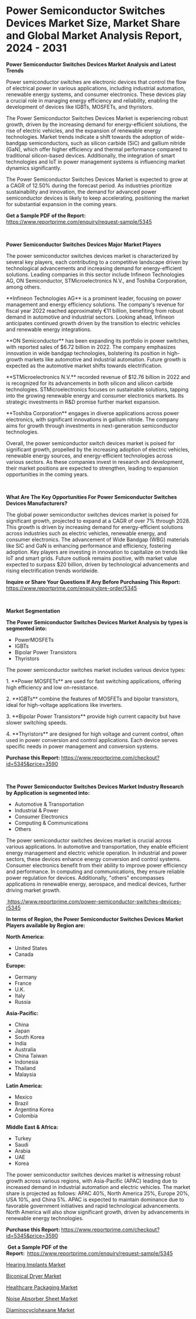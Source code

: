 <p><h1>Power Semiconductor Switches Devices Market Size, Market Share and Global Market Analysis Report, 2024 - 2031</h1></p><p><strong>Power Semiconductor Switches Devices Market Analysis and Latest Trends</strong></p>
<p><p>Power semiconductor switches are electronic devices that control the flow of electrical power in various applications, including industrial automation, renewable energy systems, and consumer electronics. These devices play a crucial role in managing energy efficiency and reliability, enabling the development of devices like IGBTs, MOSFETs, and thyristors.</p><p>The Power Semiconductor Switches Devices Market is experiencing robust growth, driven by the increasing demand for energy-efficient solutions, the rise of electric vehicles, and the expansion of renewable energy technologies. Market trends indicate a shift towards the adoption of wide-bandgap semiconductors, such as silicon carbide (SiC) and gallium nitride (GaN), which offer higher efficiency and thermal performance compared to traditional silicon-based devices. Additionally, the integration of smart technologies and IoT in power management systems is influencing market dynamics significantly.</p><p>The Power Semiconductor Switches Devices Market is expected to grow at a CAGR of 12.50% during the forecast period. As industries prioritize sustainability and innovation, the demand for advanced power semiconductor devices is likely to keep accelerating, positioning the market for substantial expansion in the coming years.</p></p>
<p><strong>Get a Sample PDF of the Report:&nbsp;</strong> <a href="https://www.reportprime.com/enquiry/request-sample/5345?utm_campaign=75&utm_medium=2&utm_source=Github&utm_content=ia&utm_term=15112024&utm_id=power-semiconductor-switches-devices">https://www.reportprime.com/enquiry/request-sample/5345</a></p>
<p>&nbsp;</p>
<p><strong>Power Semiconductor Switches Devices Major Market Players</strong></p>
<p><p>The power semiconductor switches devices market is characterized by several key players, each contributing to a competitive landscape driven by technological advancements and increasing demand for energy-efficient solutions. Leading companies in this sector include Infineon Technologies AG, ON Semiconductor, STMicroelectronics N.V., and Toshiba Corporation, among others.</p><p>**Infineon Technologies AG** is a prominent leader, focusing on power management and energy efficiency solutions. The company's revenue for fiscal year 2022 reached approximately €11 billion, benefiting from robust demand in automotive and industrial sectors. Looking ahead, Infineon anticipates continued growth driven by the transition to electric vehicles and renewable energy integrations.</p><p>**ON Semiconductor** has been expanding its portfolio in power switches, with reported sales of $6.72 billion in 2022. The company emphasizes innovation in wide bandgap technologies, bolstering its position in high-growth markets like automotive and industrial automation. Future growth is expected as the automotive market shifts towards electrification.</p><p>**STMicroelectronics N.V.** recorded revenue of $12.76 billion in 2022 and is recognized for its advancements in both silicon and silicon carbide technologies. STMicroelectronics focuses on sustainable solutions, tapping into the growing renewable energy and consumer electronics markets. Its strategic investments in R&D promise further market expansion.</p><p>**Toshiba Corporation** engages in diverse applications across power electronics, with significant innovations in gallium nitride. The company aims for growth through investments in next-generation semiconductor technologies.</p><p>Overall, the power semiconductor switch devices market is poised for significant growth, propelled by the increasing adoption of electric vehicles, renewable energy sources, and energy-efficient technologies across various sectors. As these companies invest in research and development, their market positions are expected to strengthen, leading to expansion opportunities in the coming years.</p></p>
<p>&nbsp;</p>
<p><strong>What Are The Key Opportunities For Power Semiconductor Switches Devices Manufacturers?</strong></p>
<p><p>The global power semiconductor switches devices market is poised for significant growth, projected to expand at a CAGR of over 7% through 2028. This growth is driven by increasing demand for energy-efficient solutions across industries such as electric vehicles, renewable energy, and consumer electronics. The advancement of Wide Bandgap (WBG) materials like SiC and GaN is enhancing performance and efficiency, fostering adoption. Key players are investing in innovation to capitalize on trends like IoT and smart grids. Future outlook remains positive, with market value expected to surpass $20 billion, driven by technological advancements and rising electrification trends worldwide.</p></p>
<p><strong>Inquire or Share Your Questions If Any Before Purchasing This Report:</strong> <a href="https://www.reportprime.com/enquiry/pre-order/5345?utm_campaign=75&utm_medium=2&utm_source=Github&utm_content=ia&utm_term=15112024&utm_id=power-semiconductor-switches-devices">https://www.reportprime.com/enquiry/pre-order/5345</a></p>
<p>&nbsp;</p>
<p><strong>Market Segmentation</strong></p>
<p><strong>The Power Semiconductor Switches Devices Market Analysis by types is segmented into:</strong></p>
<p><ul><li>PowerMOSFETs</li><li>IGBTs</li><li>Bipolar Power Transistors</li><li>Thyristors</li></ul></p>
<p><p>The power semiconductor switches market includes various device types: </p><p>1. **Power MOSFETs** are used for fast switching applications, offering high efficiency and low on-resistance. </p><p>2. **IGBTs** combine the features of MOSFETs and bipolar transistors, ideal for high-voltage applications like inverters. </p><p>3. **Bipolar Power Transistors** provide high current capacity but have slower switching speeds. </p><p>4. **Thyristors** are designed for high voltage and current control, often used in power conversion and control applications. Each device serves specific needs in power management and conversion systems.</p></p>
<p><strong>Purchase this Report:&nbsp;</strong><a href="https://www.reportprime.com/checkout?id=5345&price=3590&utm_campaign=75&utm_medium=2&utm_source=Github&utm_content=ia&utm_term=15112024&utm_id=power-semiconductor-switches-devices">https://www.reportprime.com/checkout?id=5345&price=3590</a></p>
<p>&nbsp;</p>
<p><strong>The Power Semiconductor Switches Devices Market Industry Research by Application is segmented into:</strong></p>
<p><ul><li>Automotive & Transportation</li><li>Industrial & Power</li><li>Consumer Electronics</li><li>Computing & Communications</li><li>Others</li></ul></p>
<p><p>The power semiconductor switches devices market is crucial across various applications. In automotive and transportation, they enable efficient energy management and electric vehicle operation. In industrial and power sectors, these devices enhance energy conversion and control systems. Consumer electronics benefit from their ability to improve power efficiency and performance. In computing and communications, they ensure reliable power regulation for devices. Additionally, "others" encompasses applications in renewable energy, aerospace, and medical devices, further driving market growth.</p></p>
<p><a href="https://www.reportprime.com/power-semiconductor-switches-devices-r5345?utm_campaign=75&utm_medium=2&utm_source=Github&utm_content=ia&utm_term=15112024&utm_id=power-semiconductor-switches-devices">&nbsp;https://www.reportprime.com/power-semiconductor-switches-devices-r5345</a></p>
<p><strong>In terms of Region, the Power Semiconductor Switches Devices Market Players available by Region are:</strong></p>
<p>
    <p> <strong> North America: </strong>
        <ul>
            <li>United States</li>
            <li>Canada</li>
        </ul>
        </p> 
    <p> <strong> Europe: </strong>
        <ul>
            <li>Germany</li>
            <li>France</li>
            <li>U.K.</li>
            <li>Italy</li>
            <li>Russia</li>
        </ul>
        </p> 
    <p> <strong> Asia-Pacific: </strong>
        <ul>
            <li>China</li>
            <li>Japan</li>
            <li>South Korea</li>
            <li>India</li>
            <li>Australia</li>
            <li>China Taiwan</li>
            <li>Indonesia</li>
            <li>Thailand</li>
            <li>Malaysia</li>
        </ul>
        </p> 
    <p> <strong> Latin America: </strong>
        <ul>
            <li>Mexico</li>
            <li>Brazil</li>
            <li>Argentina Korea</li>
            <li>Colombia</li>
        </ul>
        </p> 
    <p> <strong> Middle East & Africa: </strong>
        <ul>
            <li>Turkey</li>
            <li>Saudi</li>
            <li>Arabia</li>
            <li>UAE</li>
            <li>Korea</li>
        </ul>
    </p>
    </p>
<p><p>The power semiconductor switches devices market is witnessing robust growth across various regions, with Asia-Pacific (APAC) leading due to increased demand in industrial automation and electric vehicles. The market share is projected as follows: APAC 40%, North America 25%, Europe 20%, USA 10%, and China 5%. APAC is expected to maintain dominance due to favorable government initiatives and rapid technological advancements. North America will also show significant growth, driven by advancements in renewable energy technologies.</p></p>
<p><strong>Purchase this Report: </strong><a href="https://www.reportprime.com/checkout?id=5345&price=3590&utm_campaign=75&utm_medium=2&utm_source=Github&utm_content=ia&utm_term=15112024&utm_id=power-semiconductor-switches-devices">https://www.reportprime.com/checkout?id=5345&price=3590</a></p>
<p>&nbsp;<strong>Get a Sample PDF of the Report:&nbsp;&nbsp;</strong><a href="https://www.reportprime.com/enquiry/request-sample/5345?utm_campaign=75&utm_medium=2&utm_source=Github&utm_content=ia&utm_term=15112024&utm_id=power-semiconductor-switches-devices">https://www.reportprime.com/enquiry/request-sample/5345</a></p>
<p><strong></strong></p>
<p><p><a href="https://issuu.com/reportprime-2/docs/hearing-implants-market-size-2030.p_f127630c4e8575?utm_campaign=75&utm_medium=2&utm_source=Github&utm_content=ia&utm_term=15112024&utm_id=power-semiconductor-switches-devices">Hearing Implants Market</a></p><p><a href="https://www.linkedin.com/pulse/surfing-biconical-dryer-wave-riding-market-currents-yzpmf?utm_campaign=75&utm_medium=2&utm_source=Github&utm_content=ia&utm_term=15112024&utm_id=power-semiconductor-switches-devices">Biconical Dryer Market</a></p><p><a href="https://issuu.com/reportprime-2/docs/healthcare-packaging-market-size-20_509ccc470339c4?utm_campaign=75&utm_medium=2&utm_source=Github&utm_content=ia&utm_term=15112024&utm_id=power-semiconductor-switches-devices">Healthcare Packaging Market</a></p><p><a href="https://github.com/LilianFaulkner65/Market-Research-Report-List-1/blob/main/noise-absorber-sheet-market.md?utm_campaign=75&utm_medium=2&utm_source=Github&utm_content=ia&utm_term=15112024&utm_id=power-semiconductor-switches-devices">Noise Absorber Sheet Market</a></p><p><a href="https://www.linkedin.com/pulse/diaminocyclohexane-industry-resonance-148-amplification-ik1uf?utm_campaign=75&utm_medium=2&utm_source=Github&utm_content=ia&utm_term=15112024&utm_id=power-semiconductor-switches-devices">Diaminocyclohexane Market</a></p></p>